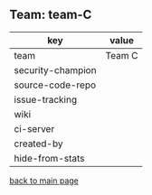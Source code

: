 ## Team: team-C

| key | value | 
|-----|-------| 
| team | Team C |
| security-champion |  |
| source-code-repo |  |
| issue-tracking |  |
| wiki |  |
| ci-server |  |
| created-by |  |
| hide-from-stats |  |



[back to main page](../default.md)